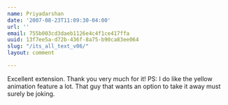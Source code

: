 ```yaml
---
name: Priyadarshan
date: '2007-08-23T11:09:30-04:00'
url: ''
email: 755b003cd3daeb1126e4c4f1ce417ffa
uuid: 13f7ee5a-d72b-436f-8a75-b90ca83ee064
slug: "/its_all_text_v06/"
layout: comment

---
```


Excellent extension. Thank you very much for it!
PS: I do like the yellow animation feature a lot. That guy that wants an option to take it away must surely be joking.
